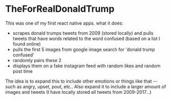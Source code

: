 # TheForRealDonaldTrump

This was one of my first react native apps. what it does:

- scrapes donald trumps tweets from 2009 (stored locally) and pulls tweets that have words related to the word confused (based on a list I found online)
- pulls the first 5 images from google image search for 'donald trump confused'
- randomly pairs these 2
- displays them on a fake instagram feed with random likes and random post time

The idea is to expand this to include other emotions or things like that -- such as angry, upset, pout, etc.. 
Also expand it to include a larger amount of images and tweets (I have locally stored all tweets from 2009-2017...)
